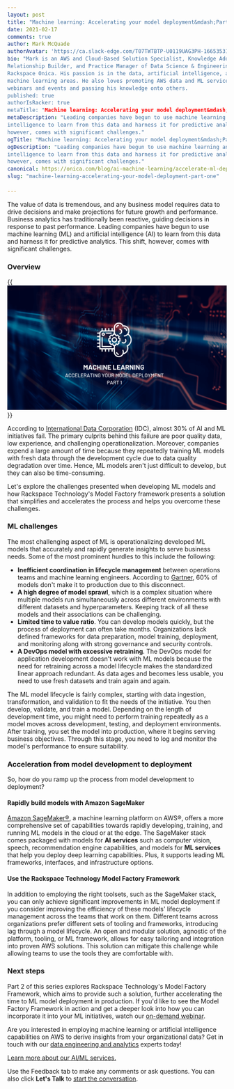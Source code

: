 ```yaml
---
layout: post
title: "Machine learning: Accelerating your model deployment&mdash;Part one"
date: 2021-02-17
comments: true
author: Mark McQuade
authorAvatar: 'https://ca.slack-edge.com/T07TWTBTP-U0119UAG3PH-16653531535c-512'
bio: "Mark is an AWS and Cloud-Based Solution Specialist, Knowledge Addict,
Relationship Builder, and Practice Manager of Data Science & Engineering at
Rackspace Onica. His passion is in the data, artificial intelligence, and
machine learning areas. He also loves promoting AWS data and ML services through
webinars and events and passing his knowledge onto others.
published: true
authorIsRacker: true
metaTitle: "Machine learning: Accelerating your model deployment&mdash;Part one"
metaDescription: "Leading companies have begun to use machine learning and artificial
intelligence to learn from this data and harness it for predictive analytics. This shift,
however, comes with significant challenges."
ogTitle: "Machine learning: Accelerating your model deployment&mdash;Part one"
ogDescription: "Leading companies have begun to use machine learning and artificial
intelligence to learn from this data and harness it for predictive analytics. This shift,
however, comes with significant challenges."
canonical: https://onica.com/blog/ai-machine-learning/accelerate-ml-deployment-part-1/
slug: "machine-learning-accelerating-your-model-deployment-part-one"

---
```


The value of data is tremendous, and any business model requires data to drive decisions
and make projections for future growth and performance. Business analytics has traditionally
been reactive, guiding decisions in response to past performance. Leading companies have
begun to use machine learning (ML) and artificial intelligence (AI) to learn from this data
and harness it for predictive analytics. This shift, however, comes with significant
challenges.


<!--more-->

### Overview

{{<img src="Picture1.png" title="" alt="">}}

According to [International Data Corporation](https://www.idc.com/getdoc.jsp?containerId=prUS46534820)
(IDC), almost 30% of AI and ML initiatives fail. The primary culprits behind this failure
are poor quality data, low experience, and challenging operationalization. Moreover,
companies expend a large amount of time because they repeatedly training ML models with
fresh data through the development cycle due to data quality degradation over time. Hence,
ML models aren't just difficult to develop,  but they can also be time-consuming.

Let's explore the challenges presented when developing ML models and how Rackspace
Technology's Model Factory framework presents a solution that simplifies and accelerates
the process and helps you overcome these challenges.

### ML challenges 

The most challenging aspect of ML is operationalizing developed ML models that accurately
and rapidly generate insights to serve business needs. Some of the most prominent hurdles
to this include the following:

- **Inefficient coordination in lifecycle management** between operations teams and machine
  learning engineers. According to [Gartner](https://www.gartner.com/en/documents/3899464),
  60% of models don't make it to production due to this disconnect.
- **A high degree of model sprawl**, which is a complex situation where multiple models run
  simultaneously across different environments with different datasets and hyperparameters.
  Keeping track of all these models and their associations can be challenging.
- **Limited time to value ratio**. You can develop models quickly, but the process of
  deployment can often take months. Organizations lack defined frameworks for data
  preparation, model training, deployment, and monitoring along with strong governance and
  security controls.
- **A DevOps model with excessive retraining**. The DevOps model for application development
  doesn't work with ML models because the need for retraining across a model lifecycle makes
  the standardized linear approach redundant. As data ages and becomes less usable, you
  need to use fresh datasets and train again and again.

The ML model lifecycle is fairly complex, starting with data ingestion, transformation, and
validation to fit the needs of the initiative. You then develop, validate, and train a model.
Depending on the length of development time, you might need to perform training repeatedly
as a model moves across development, testing, and deployment environments. After training,
you set the model into production, where it begins serving business objectives. Through
this stage, you need to log and monitor the model's performance to ensure suitability.

### Acceleration from model development to deployment
 
So, how do you ramp up the process from model development to deployment?

#### Rapidly build models with Amazon SageMaker 

[Amazon SageMaker&reg;](https://aws.amazon.com/sagemaker/), a machine learning platform on
AWS&reg;, offers a more comprehensive set of capabilities towards rapidly developing,
training, and running ML models in the cloud or at the edge. The SageMaker stack comes
packaged with models for **AI services** such as computer vision, speech, recommendation
engine capabilities, and models for **ML services** that help you deploy deep learning
capabilities. Plus, it supports leading ML frameworks, interfaces, and infrastructure options.

#### Use the Rackspace Technology Model Factory Framework 

In addition to employing the right toolsets, such as the SageMaker stack, you can only
achieve significant improvements in ML model deployment if you consider improving the
efficiency of these models' lifecycle management across the teams that work on them.
Different teams across organizations prefer different sets of tooling and frameworks,
introducing lag through a model lifecycle. An open and modular solution, agnostic of the
platform, tooling, or ML framework, allows for easy tailoring and integration into proven
AWS solutions. This solution can mitigate this challenge while allowing teams to use the
tools they are comfortable with.

### Next steps

Part 2 of this series explores Rackspace Technology's Model Factory Framework, which aims
to provide such a solution, further accelerating the time to ML model deployment in
production. If you'd like to see the Model Factory Framework in action and get a deeper
look into how you can incorporate it into your ML initiatives, watch our
[on-demand webinar](https://onica.com/videos/automating-production-level-ml-operations-on-aws/).

Are you interested in employing machine learning or artificial intelligence capabilities on
AWS to derive insights from your organizational data? Get in touch with our
[data engineering and analytics](https://onica.com/services/data-engineering-analytics/)
experts today!

<a class="cta teal" id="cta" href="https://www.rackspace.com/data/ai-machine-learning">Learn more about our AI/ML services.</a>

Use the Feedback tab to make any comments or ask questions. You can also click
**Let's Talk** to [start the conversation](https://www.rackspace.com/).

